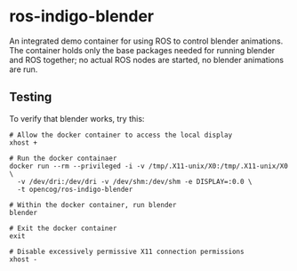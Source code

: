 ros-indigo-blender
==================

An integrated demo container for using ROS to control blender animations.
The container holds only the base packages needed for running blender
and ROS together; no actual ROS nodes are started, no blender animations
are run.

## Testing
To verify that blender works, try this:
```
# Allow the docker container to access the local display
xhost +

# Run the docker containaer
docker run --rm --privileged -i -v /tmp/.X11-unix/X0:/tmp/.X11-unix/X0 \
  -v /dev/dri:/dev/dri -v /dev/shm:/dev/shm -e DISPLAY=:0.0 \
  -t opencog/ros-indigo-blender 

# Within the docker container, run blender
blender

# Exit the docker container
exit

# Disable excessively permissive X11 connection permissions
xhost -
```

